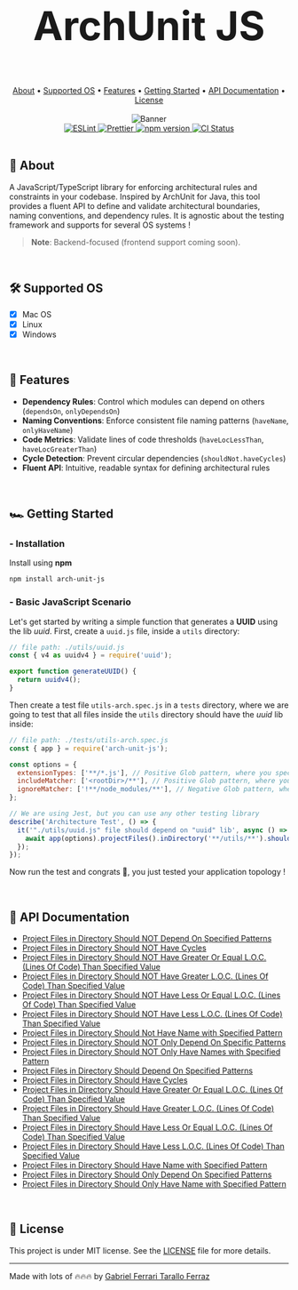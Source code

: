 <div align="center">
  <h1 style="font-size:4.5rem;"> ArchUnit JS</h1>
</div>

<br/>

<div align="center">
  <a href="#page_facing_up-about">About</a> •
  <a href="#hammer_and_wrench-supported-os">Supported OS</a> • 
  <a href="#ledger-features">Features</a> •
  <a href="#racing_car-getting-started">Getting Started</a> •
  <a href="#notebook-api-documentation">API Documentation</a> •
  <a href="#memo-license">License</a>
</div>

<br/>

<div align="center">
  <img src="https://github.com/gftf2011/clean-node-todolist/blob/main/.github/images/background.png" alt="Banner" style="max-width: 100%; height: auto;" />
</div>

<div align="center">
  <a href="https://eslint.org/">
    <img src="https://img.shields.io/badge/ESLint-configured-blue?logo=eslint" alt="ESLint" />
  </a>
  <a href="https://prettier.io/">
    <img src="https://img.shields.io/badge/Prettier-configured-ff69b4?logo=prettier" alt="Prettier" />
  </a>
  <a href="https://www.npmjs.com/package/arch-unit-js">
    <img src="https://img.shields.io/npm/v/arch-unit-js.svg" alt="npm version" />
  </a>
  <a href="https://github.com/gftf2011/arch-unit-js/actions" target="_blank" rel="noopener noreferrer">
    <img src="https://github.com/gftf2011/arch-unit-js/actions/workflows/merge-main.yml/badge.svg" alt="CI Status" />
  </a>
</div>

<br/>

## :page_facing_up: About

A JavaScript/TypeScript library for enforcing architectural rules and constraints in your codebase. Inspired by ArchUnit for Java, this tool provides a fluent API to define and validate architectural boundaries, naming conventions, and dependency rules. It is agnostic about the testing framework and supports for several OS systems !

> **Note**: Backend-focused (frontend support coming soon).

<br/>

## :hammer_and_wrench: Supported OS

- [x] Mac OS
- [x] Linux
- [x] Windows

<br/>

## :ledger: Features

- **Dependency Rules**: Control which modules can depend on others (`dependsOn`, `onlyDependsOn`)
- **Naming Conventions**: Enforce consistent file naming patterns (`haveName`, `onlyHaveName`)
- **Code Metrics**: Validate lines of code thresholds (`haveLocLessThan`, `haveLocGreaterThan`)
- **Cycle Detection**: Prevent circular dependencies (`shouldNot.haveCycles`)
- **Fluent API**: Intuitive, readable syntax for defining architectural rules

<br/>

## :racing_car: Getting Started

### - Installation

Install using **npm**

```bash
npm install arch-unit-js
```

### - Basic JavaScript Scenario

Let's get started by writing a simple function that generates a **UUID** using the lib _uuid_. First, create a `uuid.js` file, inside a `utils` directory:

```javascript
// file path: ./utils/uuid.js
const { v4 as uuidv4 } = require('uuid');

export function generateUUID() {
  return uuidv4();
}
```

Then create a test file `utils-arch.spec.js` in a `tests` directory, where we are going to test that all files inside the `utils` directory should have the _uuid_ lib inside:

```javascript
// file path: ./tests/utils-arch.spec.js
const { app } = require('arch-unit-js');

const options = {
  extensionTypes: ['**/*.js'], // Positive Glob pattern, where you specify all extension types your application has
  includeMatcher: ['<rootDir>/**'], // Positive Glob pattern, where you specify all files and directories based on the project <rootDir>
  ignoreMatcher: ['!**/node_modules/**'], // Negative Glob pattern, where you specify all files and directories you do NOT want to check
};

// We are using Jest, but you can use any other testing library
describe('Architecture Test', () => {
  it('"./utils/uuid.js" file should depend on "uuid" lib', async () => {
    await app(options).projectFiles().inDirectory('**/utils/**').should().dependsOn('uuid').check(); // No need to expect, if the dependency is not found it throws an error
  });
});
```

Now run the test and congrats 🥳, you just tested your application topology !

<br/>

## :notebook: API Documentation

- [Project Files in Directory Should NOT Depend On Specified Patterns](https://github.com/gftf2011/arch-unit-js/blob/main/business/projectFiles_inDirectory_shouldNot_dependsOn_check.md)
- [Project Files in Directory Should NOT Have Cycles](https://github.com/gftf2011/arch-unit-js/blob/main/business/projectFiles_inDirectory_shouldNot_haveCycles_check.md)
- [Project Files in Directory Should NOT Have Greater Or Equal L.O.C. (Lines Of Code) Than Specified Value](https://github.com/gftf2011/arch-unit-js/blob/main/business/projectFiles_inDirectory_shouldNot_haveLocGreaterOrEqualThan_check.md)
- [Project Files in Directory Should NOT Have Greater L.O.C. (Lines Of Code) Than Specified Value](https://github.com/gftf2011/arch-unit-js/blob/main/business/projectFiles_inDirectory_shouldNot_haveLocGreaterThan_check.md)
- [Project Files in Directory Should NOT Have Less Or Equal L.O.C. (Lines Of Code) Than Specified Value](https://github.com/gftf2011/arch-unit-js/blob/main/business/projectFiles_inDirectory_shouldNot_haveLocLessOrEqualThan_check.md)
- [Project Files in Directory Should NOT Have Less L.O.C. (Lines Of Code) Than Specified Value](https://github.com/gftf2011/arch-unit-js/blob/main/business/projectFiles_inDirectory_shouldNot_haveLocLessThan_check.md)
- [Project Files in Directory Should Not Have Name with Specified Pattern](https://github.com/gftf2011/arch-unit-js/blob/main/business/projectFiles_inDirectory_shouldNot_haveName_check.md)
- [Project Files in Directory Should NOT Only Depend On Specific Patterns](https://github.com/gftf2011/arch-unit-js/blob/main/business/projectFiles_inDirectory_shouldNot_onlyDependsOn_check.md)
- [Project Files in Directory Should NOT Only Have Names with Specified Pattern](https://github.com/gftf2011/arch-unit-js/blob/main/business/projectFiles_inDirectory_shouldNot_onlyHaveName_check.md)
- [Project Files in Directory Should Depend On Specified Patterns](https://github.com/gftf2011/arch-unit-js/blob/main/business/projectFiles_inDirectory_should_dependsOn_check.md)
- [Project Files in Directory Should Have Cycles](https://github.com/gftf2011/arch-unit-js/blob/main/business/projectFiles_inDirectory_should_haveCycles_check.md)
- [Project Files in Directory Should Have Greater Or Equal L.O.C. (Lines Of Code) Than Specified Value](https://github.com/gftf2011/arch-unit-js/blob/main/business/projectFiles_inDirectory_should_haveLocGreaterOrEqualThan_check.md)
- [Project Files in Directory Should Have Greater L.O.C. (Lines Of Code) Than Specified Value](https://github.com/gftf2011/arch-unit-js/blob/main/business/projectFiles_inDirectory_should_haveLocGreaterThan_check.md)
- [Project Files in Directory Should Have Less Or Equal L.O.C. (Lines Of Code) Than Specified Value](https://github.com/gftf2011/arch-unit-js/blob/main/business/projectFiles_inDirectory_should_haveLocLessOrEqualThan_check.md)
- [Project Files in Directory Should Have Less L.O.C. (Lines Of Code) Than Specified Value](https://github.com/gftf2011/arch-unit-js/blob/main/business/projectFiles_inDirectory_should_haveLocLessThan_check.md)
- [Project Files in Directory Should Have Name with Specified Pattern](https://github.com/gftf2011/arch-unit-js/blob/main/business/projectFiles_inDirectory_should_haveName_check.md)
- [Project Files in Directory Should Only Depend On Specified Patterns](https://github.com/gftf2011/arch-unit-js/blob/main/business/projectFiles_inDirectory_should_onlyDependsOn_check.md)
- [Project Files in Directory Should Only Have Name with Specified Pattern](https://github.com/gftf2011/arch-unit-js/blob/main/business/projectFiles_inDirectory_should_onlyHaveName_check.md)

<br/>

## :memo: License

This project is under MIT license. See the [LICENSE](https://github.com/gftf2011/arch-unit-js/blob/main/LICENSE) file for more details.

---

Made with lots of 🔥🔥🔥 by [Gabriel Ferrari Tarallo Ferraz](https://www.linkedin.com/in/gabriel-ferrari-tarallo-ferraz/)
